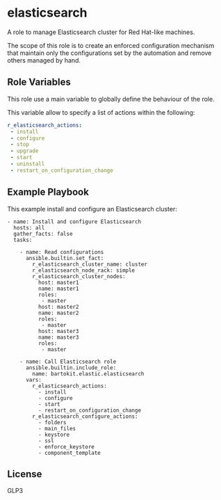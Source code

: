 elasticsearch
=========

A role to manage Elasticsearch cluster for Red Hat-like machines.

The scope of this role is to create an enforced configuration mechanism that maintain only the configurations set by the automation and remove others managed by hand.


Role Variables
--------------

This role use a main variable to globally define the behaviour of the role.

This variable allow to specify a list of actions within the following:

```yaml
r_elasticsearch_actions:
 - install
 - configure
 - stop
 - upgrade
 - start
 - uninstall
 - restart_on_configuration_change
```


Example Playbook
----------------

This example install and configure an Elasticsearch cluster:

    - name: Install and configure Elasticsearch
      hosts: all
      gather_facts: false
      tasks:

        - name: Read configurations
          ansible.builtin.set_fact:
            r_elasticsearch_cluster_name: cluster
            r_elasticsearch_node_rack: simple
            r_elasticsearch_cluster_nodes:
              host: master1
              name: master1
              roles:
               - master
              host: master2
              name: master2
              roles:
               - master
              host: master3
              name: master3
              roles:
               - master

        - name: Call Elasticsearch role
          ansible.builtin.include_role:
            name: bartokit.elastic.elasticsearch
          vars:
            r_elasticsearch_actions:
              - install
              - configure
              - start
              - restart_on_configuration_change
            r_elasticsearch_configure_actions:
              - folders
              - main_files
              - keystore
              - ssl
              - enforce_keystore
              - component_template



License
-------

GLP3
